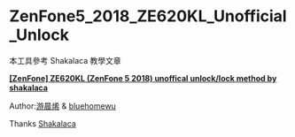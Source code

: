 
# ZenFone5_2018_ZE620KL_Unofficial_Unlock

本工具參考 Shakalaca 教學文章  

[**[ZenFone] ZE620KL (ZenFone 5 2018) unoffical unlock/lock method by shakalaca**](https://link.medium.com/li5AvRrch7)  

Author:[游晨烯](https://github.com/chencyu) & [bluehomewu](https://github.com/bluehomewu)  

Thanks [Shakalaca](https://github.com/shakalaca)  
